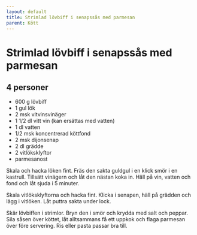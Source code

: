 ```yaml
---
layout: default
title: Strimlad lövbiff i senapssås med parmesan
parent: Kött
---
```

Strimlad lövbiff i senapssås med parmesan
=========================================

4 personer
----------

-	600 g lövbiff
-	1 gul lök
-	2 msk vitvinsvinäger
-	1 1/2 dl vitt vin (kan ersättas med vatten)
-	1 dl vatten
-	1/2 msk koncentrerad köttfond
-	2 msk dijonsenap
-	2 dl grädde
-	2 vitlöksklyftor
-	parmesanost

Skala och hacka löken fint. Fräs den sakta guldgul i en klick smör i en kastrull. Tillsätt vinägern och låt den nästan koka in. Häll på vin, vatten och fond och låt sjuda i 5 minuter.

Skala vitlöksklyftorna och hacka fint. Klicka i senapen, häll på grädden och lägg i vitlöken. Låt puttra sakta under lock.

Skär lövbiffen i strimlor. Bryn den i smör och krydda med salt och peppar. Sila såsen över köttet, låt alltsammans få ett uppkok och flaga parmesan över före servering. Ris eller pasta passar bra till.
